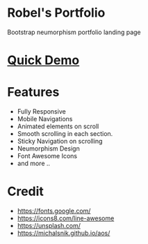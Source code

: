 # Robel's Portfolio

Bootstrap neumorphism portfolio landing page

# [Quick Demo](https://rouge9.github.io/Portfolio/)

# Features

- Fully Responsive
- Mobile Navigations
- Animated elements on scroll
- Smooth scrolling in each section.
- Sticky Navigation on scrolling
- Neumorphism Design
- Font Awesome Icons
- and more ..

# Credit

- https://fonts.google.com/
- https://icons8.com/line-awesome
- https://unsplash.com/
- https://michalsnik.github.io/aos/
